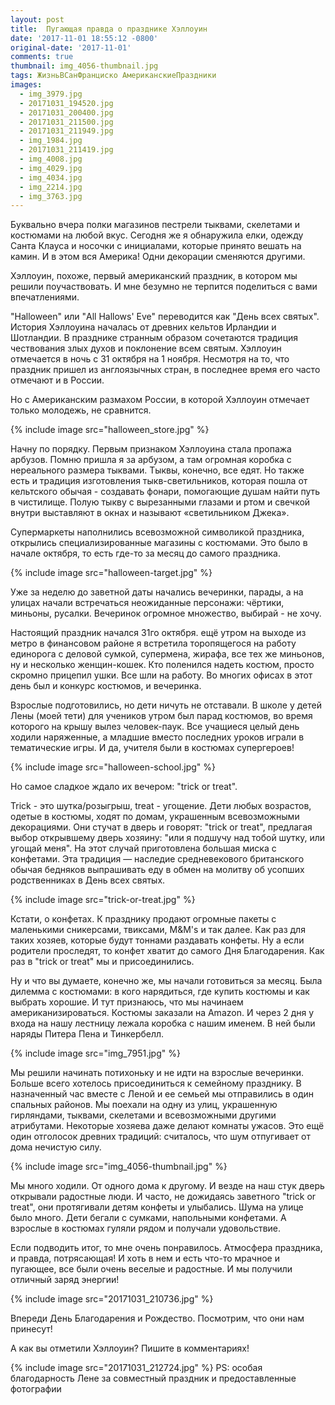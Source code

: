 ```yaml
---
layout: post
title:  Пугающая правда о празднике Хэллоуин
date: '2017-11-01 18:55:12 -0800'
original-date: '2017-11-01'
comments: true
thumbnail: img_4056-thumbnail.jpg
tags: ЖизньВСанФранциско АмериканскиеПраздники
images:
  - img_3979.jpg
  - 20171031_194520.jpg
  - 20171031_200400.jpg
  - 20171031_211500.jpg
  - 20171031_211949.jpg
  - img_1984.jpg
  - 20171031_211419.jpg
  - img_4008.jpg
  - img_4029.jpg
  - img_4034.jpg
  - img_2214.jpg
  - img_3763.jpg
---
```


Буквально вчера полки магазинов пестрели тыквами, скелетами и костюмами на любой вкус. Сегодня же я обнаружила елки, одежду Санта Клауса и носочки с инициалами, которые принято вешать на камин. И в этом вся Америка! Одни декорации сменяются другими.

Хэллоуин, похоже, первый американский праздник, в котором мы решили поучаствовать. И мне безумно не терпится поделиться с вами впечатлениями.
<!--separate-->

"Halloween" или "All Hallows' Eve" переводится как "День всех святых". История Хэллоуина началась от древних кельтов Ирландии и Шотландии. В празднике странным образом сочетаются традиция чествования злых духов и поклонение всем святым. Хэллоуин отмечается в ночь с 31 октября на 1 ноября. Несмотря на то, что праздник пришел из англоязычных стран, в последнее время его часто отмечают и в России.

Но с Американским размахом России, в которой Хэллоуин отмечает только молодежь, не сравнится.

{% include image src="halloween_store.jpg" %}

Начну по порядку. Первым признаком Хэллоуина стала пропажа арбузов. Помню пришла я за арбузом, а там огромная коробка с нереального размера тыквами. Тыквы, конечно, все едят. Но также есть и традиция изготовления тыкв-светильников, которая пошла от кельтского обычая - создавать фонари, помогающие душам найти путь в чистилище. Полую тыкву с вырезанными глазами и ртом и свечкой внутри выставляют в окнах и называют «светильником Джека».

Супермаркеты наполнились всевозможной символикой праздника, открылись специализированные магазины с костюмами. Это было в начале октября, то есть где-то за месяц до самого праздника.

{% include image src="halloween-target.jpg" %}

Уже за неделю до заветной даты начались вечеринки, парады, а на улицах начали встречаться неожиданные персонажи: чёртики, миньоны, русалки.
Вечеринок огромное множество, выбирай - не хочу.

Настоящий праздник начался 31го октября. ещё утром на выходе из метро в финансовом районе я встретила торопящегося на работу единорога с деловой сумкой, супермена, жирафа, все тех же миньонов, ну и несколько женщин-кошек. Кто поленился надеть костюм, просто скромно прицепил ушки.
Все шли на работу. Во многих офисах в этот день был и конкурс костюмов, и вечеринка.

Взрослые подготовились, но дети ничуть не отставали. В школе у детей Лены (моей тети) для учеников утром был парад костюмов, во время которого на крышу вылез человек-паук. Все учащиеся целый день ходили наряженные, а младшие вместо последних уроков играли в тематические игры. И да, учителя были в костюмах супергероев!

{% include image src="halloween-school.jpg" %}

Но самое сладкое ждало их вечером: "trick or treat".

Trick - это шутка/розыгрыш, treat - угощение. Дети любых возрастов, одетые в костюмы, ходят по домам, украшенным всевозможными декорациями. Они стучат в дверь и говорят: "trick or treat", предлагая выбор открывшему дверь хозяину: "или я подшучу над тобой шутку, или угощай меня". На этот случай приготовлена большая миска с конфетами.
Эта традиция — наследие средневекового британского обычая бедняков выпрашивать еду в обмен на молитву об усопших родственниках в День всех святых.

{% include image src="trick-or-treat.jpg" %}

Кстати, о конфетах. К празднику продают огромные пакеты с маленькими сникерсами, твиксами, M&M's и так далее. Как раз для таких хозяев, которые будут тоннами раздавать конфеты. Ну а если родители проследят, то конфет хватит до самого Дня Благодарения. Как раз в "trick or treat" мы и присоединились.

Ну и что вы думаете, конечно же, мы начали готовиться за месяц. Была дилемма с костюмами: в кого нарядиться, где купить костюмы и как выбрать хорошие. И тут признаюсь, что мы начинаем американизироваться. Костюмы заказали на Amazon.
И через 2 дня у входа на нашу лестницу лежала коробка с нашим именем. В ней были наряды Питера Пена и Тинкербелл.

{% include image src="img_7951.jpg" %}

Мы решили начинать потихоньку и не идти на взрослые вечеринки. Больше всего хотелось присоединиться к семейному празднику.
В назначенный час вместе с Леной и ее семьей мы отправились в один спальных районов. Мы поехали на одну из улиц, украшенную гирляндами, тыквами, скелетами и всевозможными другими атрибутами. Некоторые хозяева даже делают комнаты ужасов. Это ещё один отголосок древних традиций: считалось, что шум отпугивает от дома нечистую силу.

{% include image src="img_4056-thumbnail.jpg" %}

Мы много ходили. От одного дома к другому. И везде на наш стук дверь открывали радостные люди. И часто, не дожидаясь заветного "trick or treat", они протягивали детям конфеты и улыбались.
Шума на улице было много. Дети бегали с сумками, напольными конфетами. А взрослые в костюмах гуляли рядом и получали удовольствие.

Если подводить итог, то мне очень понравилось. Атмосфера праздника, и правда, потрясающая! И хоть в нем и есть что-то мрачное и пугающее, все были очень веселые и радостные. И мы получили отличный заряд энергии!

{% include image src="20171031_210736.jpg" %}

Впереди День Благодарения и Рождество. Посмотрим, что они нам принесут!

А как вы отметили Хэллоуин? Пишите в комментариях!

{% include image src="20171031_212724.jpg" %}
PS: особая благодарность Лене за совместный праздник и предоставленные фотографии
